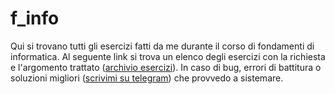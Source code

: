 # f_info
Qui si trovano tutti gli esercizi fatti da me durante il corso di fondamenti di informatica. Al seguente link si trova un elenco degli esercizi con la richiesta e l'argomento trattato
([archivio esercizi](https://emphasized-honeycup-9f8.notion.site/cd4109be9bfe49299da36ab75e08274f?v=bd2400bf144a418c9d5b53881824dc98)).
In caso di bug, errori di battitura o soluzioni migliori ([scrivimi su telegram](https://t.me/friggi)) che provvedo a sistemare.
